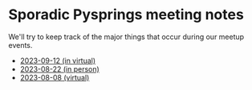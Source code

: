 # Sporadic Pysprings meeting notes

We'll try to keep track of the major things that occur during our meetup events.

* [2023-09-12 (in virtual)](./meetings/2023-09-12.md)
* [2023-08-22 (in person)](./meetings/2023-08-22.md)
* [2023-08-08 (virtual)](./meetings/2023-08-08.md)
